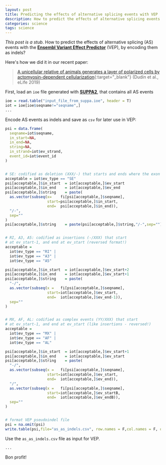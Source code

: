 ```yaml
---
layout: post
title: Predicting the effects of alternative splicing events with VEP
description: How to predict the effects of alternative splicing events with the Ensembl Variant Effect Predictor (VEP), by encoding them as indels
categories: science
tags: science
---
```


*This post is a stub*. How to predict the effects of alternative splicing (AS) events with the **[Ensembl Variant Effect Predictor](https://www.ensembl.org/info/docs/tools/vep/index.html)** (VEP), by encoding them as indels? 

Here's how we did it in our recent paper:

> [A unicellular relative of animals generates a layer of polarized cells by actomyosin-dependent cellularization](https://elifesciences.org/articles/49801){:target="_blank"} (Dudin et al., eLife 2019)

First, load an `ioe` file generated with [**SUPPA2**](https://genomebiology.biomedcentral.com/track/pdf/10.1186/s13059-018-1417-1), that contains all AS events

```R
ioe = read.table("input_file_from_suppa.ioe", header = T)
iot = ioe[ioe$seqname!="seqname",]
...
```

Encode AS events as indels and save as `csv` for later use in VEP:

```R
psi = data.frame(
  seqname=iot$seqname,
  in_start=NA,
  in_end=NA,
  string=NA,
  in_strand=iot$ev_strand,
  event_id=iot$event_id
)


# SE: codified as deletion (XXX/-) that starts and ends where the exon should be
acceptable = iot$ev_type == "SE"
psi[acceptable,]$in_start  = iot[acceptable,]$ev_start
psi[acceptable,]$in_end    = iot[acceptable,]$ev_end
psi[acceptable,]$string    = paste(
  as.vector(subseq(x=    fi[psi[acceptable,]$seqname],
                   start=psi[acceptable,]$in_start,
                   end=  psi[acceptable,]$in_end)),
  "/-",
  sep=""
)
psi[acceptable,]$string    = paste(psi[acceptable,]$string,"/-",sep="")


# RI, A3, A5: codified as insertions (-/XXX) that start 
# at ev_start-1, and end at ev_start (reversed format!)
acceptable = 
  iot$ev_type == "RI" | 
  iot$ev_type == "A3" | 
  iot$ev_type == "A5"

psi[acceptable,]$in_start  = iot[acceptable,]$ev_start+2
psi[acceptable,]$in_end    = iot[acceptable,]$ev_start+1
psi[acceptable,]$string    = paste(
  "-/",
  as.vector(subseq(x =   fi[psi[acceptable,]$seqname],
                   start=iot[acceptable,]$ev_start,
                   end=  iot[acceptable,]$ev_end-1)),
  sep=""
)


# MX, AF, AL: codified as complex events (YY/XXX) that start 
# at ev_start-1, and end at ev_start (like insertions - reversed!)
acceptable = 
  iot$ev_type == "MX" | 
  iot$ev_type == "AF" | 
  iot$ev_type == "AL"

psi[acceptable,]$in_start  = iot[acceptable,]$ev_start+1
psi[acceptable,]$in_end    = iot[acceptable,]$ev_start
psi[acceptable,]$string    = paste(
  "-/",
  as.vector(subseq(x =   fi[psi[acceptable,]$seqname],
                   start=iot[acceptable,]$ev_start,
                   end=  iot[acceptable,]$ev_end)),
  "/",
  as.vector(subseq(x =   fi[psi[acceptable,]$seqname],
                   start=iot[acceptable,]$ev_startB,
                   end=  iot[acceptable,]$ev_endB)),
  sep=""
)


# format VEP pseudoindel file
psi = na.omit(psi)
write.table(psi,file="as_as_indels.csv", row.names = F,col.names = F, quote = F, sep = "\t")


```

Use the `as_as_indels.csv` file as input for VEP.

```bash
...
```

Bon profit!
